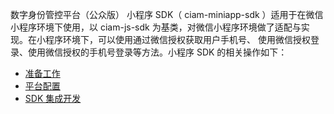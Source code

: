 数字身份管控平台（公众版） 小程序 SDK（ ciam-miniapp-sdk ）适用于在微信小程序环境下使用，以 ciam-js-sdk 为基类，对微信小程序环境做了适配与实现。在小程序环境下，可以使用通过微信授权获取用户手机号、 使用微信授权登录、使用微信授权的手机号登录等方法。小程序 SDK 的相关操作如下：
- [准备工作](https://cloud.tencent.com/document/product/1441/60595)
- [平台配置](https://cloud.tencent.com/document/product/1441/60596)
- [SDK 集成开发](https://cloud.tencent.com/document/product/1441/60613)


